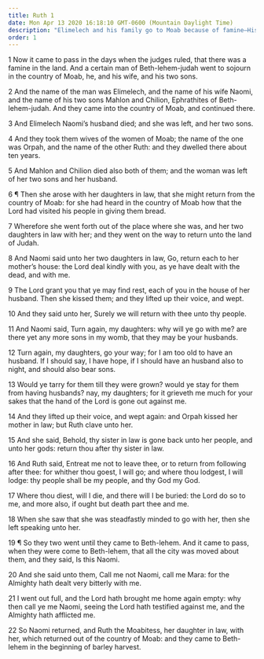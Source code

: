 ```yaml
---
title: Ruth 1
date: Mon Apr 13 2020 16:18:10 GMT-0600 (Mountain Daylight Time)
description: "Elimelech and his family go to Moab because of famine—His sons marry—The father and sons die—Ruth, the Moabitess, her husband having died, remains constant to Naomi—They come to Bethlehem."
order: 1
---
```


1 Now it came to pass in the days when the judges ruled, that there was a famine in the land. And a certain man of Beth-lehem-judah went to sojourn in the country of Moab, he, and his wife, and his two sons.

2 And the name of the man was Elimelech, and the name of his wife Naomi, and the name of his two sons Mahlon and Chilion, Ephrathites of Beth-lehem-judah. And they came into the country of Moab, and continued there.

3 And Elimelech Naomi’s husband died; and she was left, and her two sons.

4 And they took them wives of the women of Moab; the name of the one was Orpah, and the name of the other Ruth: and they dwelled there about ten years.

5 And Mahlon and Chilion died also both of them; and the woman was left of her two sons and her husband.

6 ¶ Then she arose with her daughters in law, that she might return from the country of Moab: for she had heard in the country of Moab how that the Lord had visited his people in giving them bread.

7 Wherefore she went forth out of the place where she was, and her two daughters in law with her; and they went on the way to return unto the land of Judah.

8 And Naomi said unto her two daughters in law, Go, return each to her mother’s house: the Lord deal kindly with you, as ye have dealt with the dead, and with me.

9 The Lord grant you that ye may find rest, each of you in the house of her husband. Then she kissed them; and they lifted up their voice, and wept.

10 And they said unto her, Surely we will return with thee unto thy people.

11 And Naomi said, Turn again, my daughters: why will ye go with me? are there yet any more sons in my womb, that they may be your husbands.

12 Turn again, my daughters, go your way; for I am too old to have an husband. If I should say, I have hope, if I should have an husband also to night, and should also bear sons.

13 Would ye tarry for them till they were grown? would ye stay for them from having husbands? nay, my daughters; for it grieveth me much for your sakes that the hand of the Lord is gone out against me.

14 And they lifted up their voice, and wept again: and Orpah kissed her mother in law; but Ruth clave unto her.

15 And she said, Behold, thy sister in law is gone back unto her people, and unto her gods: return thou after thy sister in law.

16 And Ruth said, Entreat me not to leave thee, or to return from following after thee: for whither thou goest, I will go; and where thou lodgest, I will lodge: thy people shall be my people, and thy God my God.

17 Where thou diest, will I die, and there will I be buried: the Lord do so to me, and more also, if ought but death part thee and me.

18 When she saw that she was steadfastly minded to go with her, then she left speaking unto her.

19 ¶ So they two went until they came to Beth-lehem. And it came to pass, when they were come to Beth-lehem, that all the city was moved about them, and they said, Is this Naomi.

20 And she said unto them, Call me not Naomi, call me Mara: for the Almighty hath dealt very bitterly with me.

21 I went out full, and the Lord hath brought me home again empty: why then call ye me Naomi, seeing the Lord hath testified against me, and the Almighty hath afflicted me.

22 So Naomi returned, and Ruth the Moabitess, her daughter in law, with her, which returned out of the country of Moab: and they came to Beth-lehem in the beginning of barley harvest.
